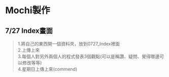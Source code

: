 # Mochi製作
## 7/27 Index畫面
> 1.將自己的東西開一個資料夾，放到0727_Index裡面<br>
> 2.上傳上來<br>
> 3.每個人對另外兩個人的程式發表3個觀點(可以是稱讚、疑問、覺得哪邊可以修改等等)<br>
> 4.星期日上傳上來(commend)<br>
